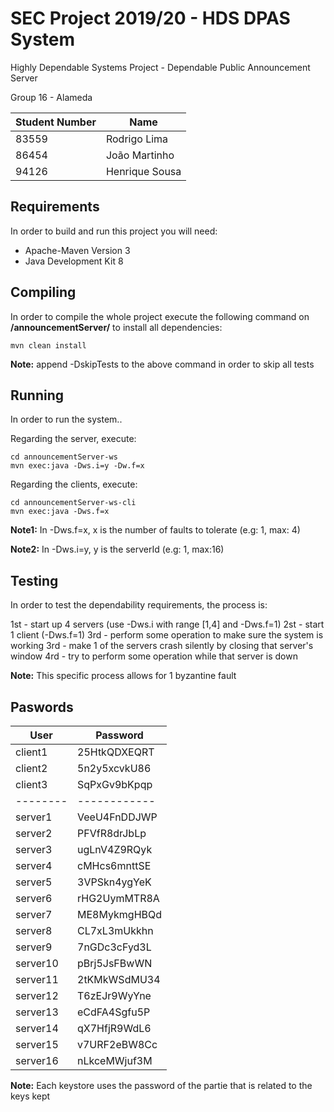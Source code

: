 # SEC Project 2019/20 - HDS DPAS System 

Highly Dependable Systems Project - Dependable Public Announcement Server

Group 16 - Alameda

Student Number | Name
------------- | -------------
83559 | Rodrigo Lima
86454 | João Martinho
94126 | Henrique Sousa

## Requirements
In order to build and run this project you will need:
* Apache-Maven Version 3
* Java Development Kit 8

## Compiling
In order to compile the whole project execute the following command on **/announcementServer/** to install all dependencies:

    mvn clean install
    
**Note:** append -DskipTests to the above command in order to skip all tests 

## Running
In order to run the system..
    
Regarding the server, execute:

    cd announcementServer-ws
    mvn exec:java -Dws.i=y -Dw.f=x
    
Regarding the clients, execute:

    cd announcementServer-ws-cli
    mvn exec:java -Dws.f=x
    
**Note1:** In -Dws.f=x, x is the number of faults to tolerate (e.g: 1, max: 4)

**Note2:** In -Dws.i=y, y is the serverId (e.g: 1, max:16)

## Testing
In order to test the dependability requirements, the process is:

1st - start up 4 servers (use -Dws.i with range [1,4] and -Dws.f=1)
2st - start 1 client (-Dws.f=1)
3rd - perform some operation to make sure the system is working
3rd - make 1 of the servers crash silently by closing that server's window
4rd - try to perform some operation while that server is down

**Note:** This specific process allows for 1 byzantine fault

## Paswords

User | Password
-------- | --------
client1 | 25HtkQDXEQRT
client2 | 5n2y5xcvkU86
client3 | SqPxGv9bKpqp
--------| ------------ 
server1  | VeeU4FnDDJWP
server2  | PFVfR8drJbLp
server3  | ugLnV4Z9RQyk
server4  | cMHcs6mnttSE
server5  | 3VPSkn4ygYeK
server6  | rHG2UymMTR8A
server7  | ME8MykmgHBQd
server8  | CL7xL3mUkkhn
server9  | 7nGDc3cFyd3L
server10 | pBrj5JsFBwWN
server11 | 2tKMkWSdMU34
server12 | T6zEJr9WyYne
server13 | eCdFA4Sgfu5P
server14 | qX7HfjR9WdL6
server15 | v7URF2eBW8Cc
server16 | nLkceMWjuf3M

**Note:** Each keystore uses the password of the partie that is related to the keys kept
